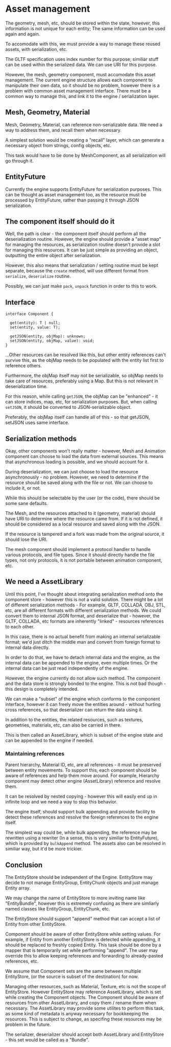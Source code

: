 # Asset management
The geometry, mesh, etc, should be stored within the state, however, this
information is not unique for each entity; The same information can be used
again and again.

To accomodate with this, we must provide a way to manage these reused assets,
with serialization, etc.

The GLTF specification uses index number for this purpose; similiar stuff can
be used within the serialized data. We can use URI for this purpose.

However, the mesh, geometry component, must accomodate this asset management.
The current engine structure allows each component to manipulate their own
data, so it should be no problem, however there is a problem with common asset
management interface. There must be a common way to manage this, and link it to
the engine / serialization layer.

## Mesh, Geometry, Material
Mesh, Geometry, Material, can reference non-serializable data. We need a way
to address them, and recall them when necessary.

A simplest solution would be creating a "recall" layer, which can generate a
necessary object from strings, config objects, etc.

This task would have to be done by MeshComponent, as all serialization will
go through it.

## EntityFuture
Currently the engine supports EntityFuture for serialization purposes. This
can be thought as asset management too, as the resource must be processed by
EntityFuture, rather than passing it through JSON serialization.

## The component itself should do it
Well, the path is clear - the component itself should perform all the
deserialization routine. However, the engine should provide a "asset map" for
managing the resources, as serialization routine doesn't provide a slot for
managing this resources. It can be just simple as providing an object,
outputting the entire object after serialization.

However, this also means that serialization / setting routine must be kept
separate, because the `create` method, will use different format from
`serialize`, `deserialize` routine.

Possibly, we can just make `pack`, `unpack` function in order to this to work.

## Interface

```tsx
interface Component {

  get(entity): T | null;
  set(entity, value: T);

  getJSON(entity, objMap): unknown;
  setJSON(entity, objMap, value): void;
}
```

...Other resources can be resolved like this, but other entity references can't
survive this, as the objMap needs to be populated with the entity list first
to reference others.

Furthermore, the objMap itself may not be serializable, so objMap needs to take
care of resources, preferably using a Map. But this is not relevant in
deserialization time.

For this reason, while calling `getJSON`, the objMap can be "enhanced" - it can
store indices, map, etc, for serialization purposes. But, when calling 
`setJSON`, it should be converted to JSON-serializable object.

Preferably, the objMap itself can handle all of this - so that getJSON, setJSON
uses same interface.

## Serialization methods
Okay, other components won't really matter - however, Mesh and Animation
component can choose to load the data from external sources. This means that
asynchronous loading is possible, and we should account for it.

During deserialization, we can just choose to load the resource asynchronously -
no problem. However, we need to determine if the resource should be saved along
with the file or not. We can choose to include it, or not.

While this should be selectable by the user (or the code), there should be some
sane defaults.

The Mesh, and the resources attached to it (geometry, material) should have
URI to determine where the resource came from. If it is not defined, it should
be considered as a local resource and saved along with the JSON.

If the resource is tampered and a fork was made from the original source, it
should lose the URI.

The mesh component should implement a protocol handler to handle various
protocols, and file types.
Since it should directly handle the file types, not only protocols, it is not
portable between animation component, etc. 

## We need a AssetLibrary
Until this point, I've thought about integrating serialization method onto the
component store - however this is not a valid solution. There might be a lot of
different serialization methods - For example, GLTF, COLLADA, OBJ, STL, etc,
are all different formats with different serialization methods. We could convert
them to internal JSON format, and deserialize that - however, the GLTF, COLLADA,
etc formats are inherently "linked" - resources references to each other.

In this case, there is no actual benefit from making an internal serializable
format; we'd just ditch the middle man and convert from foreign format to
internal data directly.

In order to do that, we have to detach internal data and the engine, as
the internal data can be appended to the engine, even multiple times. Or the
internal data can be just read independently of the engine.

However, the engine currently do not allow such method. The component and the
data store is strongly bonded to the engine. This is not bad though - this
design is completely intended.

We can make a "subset" of the engine which conforms to the component interface,
however it can freely move the entities around - without hurting cross
references, so that deserializer can return the data using it.

In addition to the entities, the related resources, such as textures,
geometries, materials, etc, can also be carried in there.

This is then called an AssetLibrary, which is subset of the engine state and
can be appended to the engine if needed.

### Maintaining references
Parent hierarchy, Material ID, etc, are all references - it must be preserved
between entity movements. To support this, each component should be aware of
references and help them move around. For example, Hierarchy component may
detect other engine (AssetLibrary) reference and resolve them.

It can be resolved by nested copying - however this will easily end up in
infinite loop and we need a way to stop this behavior.

The engine itself, should support bulk appending and provide facility to detect
these references and resolve the foreign references to the engine itself.

The simplest way could be, while bulk appending, the reference may be rewritten
using a rewriter (In a sense, this is very similiar to EntityFuture), which
is provided by `bulkAppend` method. The assets also can be resolved in similiar
way, but it'd be more trickier.

## Conclusion
The EntityStore should be independent of the Engine. EntityStore may decide to
not manage EntityGroup, EntityChunk objects and just manage Entity array.

We may change the name of EntityStore to more inviting name like "EntityBundle",
however this is extremely confusing as there are simliarly named classes like
EntityGroup, EntityChunk, etc.

The EntityStore should support "append" method that can accept a list of Entity
from other EntityStore.

Component should be aware of other EntityStore while setting values. For
example, if Entity from another EntityStore is detected while appending, it
should be replaced to freshly copied Entity. This task should be done by a
mapper that is temporarily set while performing "append". The user may override
this to allow keeping references and forwarding to already-pasted references,
etc.

We assume that Component sets are the same between multiple EntityStore,
(or the source is subset of the destination) for now.

Managing other resources, such as Material, Texture, etc is not the scope of
EntityStore. However EntityStore may reference AssetLibrary, which is set while
creating the Component objects. The Component should be aware of resources from
other AssetLibrary, and copy them / rename them when necessary. The AssetLibrary
may provide some utilites to perform this task, as some kind of metadata is
anyway necessary for bookkeeping the resources. This is subject to change, as
specifing these resources may be problem in the future.

The serializer, deserializer should accept both AssetLibrary and EntityStore -
this set would be called as a "Bundle".
